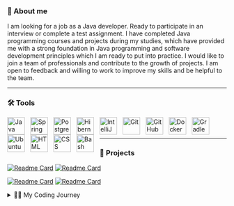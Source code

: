 ### 🙂 About me
I am looking for a job as a Java developer. Ready to participate in an interview or complete a test assignment. I have completed Java programming courses and projects during my studies, which have provided me with a strong foundation in Java programming and software development principles which I am ready to put into practice. I would like to join a team of professionals and contribute to the growth of projects. I am open to feedback and willing to work to improve my skills and be helpful to the team.

---
### 🛠️ Tools
<img align="left" alt="Java" width="40px" style="padding-right:10px;" src="https://cdn.jsdelivr.net/gh/devicons/devicon/icons/java/java-original.svg"/>
<img align="left" alt="Spring" width="40px" style="padding-right:10px;" src="https://cdn.jsdelivr.net/gh/devicons/devicon/icons/spring/spring-original.svg" />
<img align="left" alt="Postgresql" width="40px" style="padding-right:10px;" src="https://cdn.jsdelivr.net/gh/devicons/devicon/icons/postgresql/postgresql-original.svg" />
<img align="left" alt="Hibernate" width="40px" style="padding-right:10px;" src="https://i.postimg.cc/Hnvs1T14/hibernate-982x1024.png" />
<img align="left" alt="IntelliJ" width="40px" style="padding-right:10px;" src="https://cdn.jsdelivr.net/gh/devicons/devicon/icons/intellij/intellij-original.svg" />
<img align="left" alt="Git" width="40px" style="padding-right:10px;" src="https://cdn.jsdelivr.net/gh/devicons/devicon/icons/git/git-original.svg" />
<img align="left" alt="GitHub" width="40px" style="padding-right:10px;" src="https://cdn.jsdelivr.net/gh/devicons/devicon/icons/github/github-original.svg" />
<img align="left" alt="Docker" width="40px" style="padding-right:10px;" src="https://cdn.jsdelivr.net/gh/devicons/devicon/icons/docker/docker-original.svg" />
<img align="left" alt="Gradle" width="40px" style="padding-right:10px;" src="https://cdn.jsdelivr.net/gh/devicons/devicon@latest/icons/gradle/gradle-original.svg" />
<img align="left" alt="Ubuntu" width="40px" style="padding-right:10px;" src="https://cdn.jsdelivr.net/gh/devicons/devicon@latest/icons/ubuntu/ubuntu-original.svg" />
<img align="left" alt="HTML" width="40px" style="padding-right:10px;" src="https://cdn.jsdelivr.net/gh/devicons/devicon/icons/html5/html5-plain.svg" />
<img align="left" alt="CSS" width="40px" style="padding-right:10px;" src="https://cdn.jsdelivr.net/gh/devicons/devicon/icons/css3/css3-plain.svg" />
<img align="left" alt="Bash" width="40px" style="padding-right:10px;" src="https://cdn.jsdelivr.net/gh/devicons/devicon/icons/bash/bash-original.svg" />

<br />
<br />



--------------
### 🧰 Projects
[![Readme Card](https://github-readme-stats.vercel.app/api/pin/?theme=dark&username=AlexTtkn&repo=Task-Manager)](https://github.com/AlexTtkn/Task-Manager)
[![Readme Card](https://github-readme-stats.vercel.app/api/pin/?theme=dark&username=AlexTtkn&repo=Page-Analyzer)](https://github.com/AlexTtkn/Page-Analyzer)

[![Readme Card](https://github-readme-stats.vercel.app/api/pin/?theme=dark&username=AlexTtkn&repo=Difference-Calculator)](https://github.com/AlexTtkn/Difference-Calculator)
[![Readme Card](https://github-readme-stats.vercel.app/api/pin/?theme=dark&username=AlexTtkn&repo=Data-Validator)](https://github.com/AlexTtkn/Data-Validator)


<details>
<summary>👨‍💻 My Coding Journey</summary>
My name is Alex and I have worked as an electrician for many years. I was not passionate about technology and anything to do with computers. Despite the fact that my profession was not related to the IT industry, I came into contact with IT specialists because the company I worked for had equipment that required the automation of processes using various electronic devices. We often worked together and exchanged experiences in our common field of activity.
Gradually my interest in how these systems worked grew and I began to study programming languages and technologies in my spare time. However, my job as an electrician did not give me the opportunity to develop in this area. 
  Over time I realised that I wanted to work as a programmer and create new programs. I started learning Java and soon decided to retrain as a programmer.
  
  The motivation for my desire to become a programmer is that I want to create new programs and solve complex problems. I believe that my passion for technology and programming will help me succeed in this profession. As an electrician, I have worked in a team with other electricians, engineers and designers, and my experience will help me as a programmer because I know the importance of communicating and working effectively with colleagues. I understand that software development is a collective process and I am willing to work towards a common goal.
</details>
